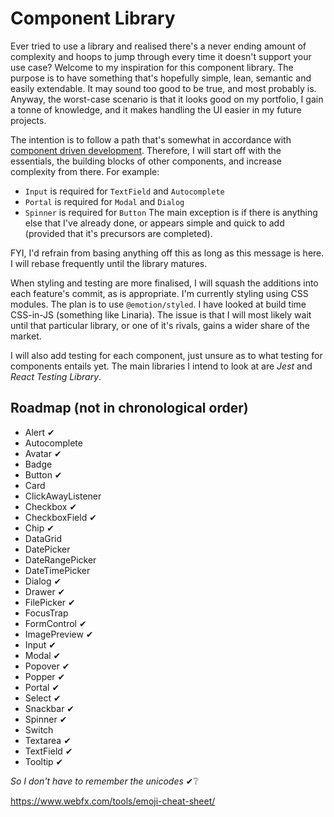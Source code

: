 # Component Library

Ever tried to use a library and realised there's a never ending amount of complexity and hoops to jump through every time it doesn't support your use case? Welcome to my inspiration for this component library. The purpose is to have something that's hopefully simple, lean, semantic and easily extendable. It may sound too good to be true, and most probably is. Anyway, the worst-case scenario is that it looks good on my portfolio, I gain a tonne of knowledge, and it makes handling the UI easier in my future projects.

The intention is to follow a path that's somewhat in accordance with [component driven development](https://www.componentdriven.org/). Therefore, I will start off with the essentials, the building blocks of other components, and increase complexity from there. For example:

-   `Input` is required for `TextField` and `Autocomplete`
-   `Portal` is required for `Modal` and `Dialog`
-   `Spinner` is required for `Button`
    The main exception is if there is anything else that I've already done, or appears simple and quick to add (provided that it's precursors are completed).

FYI, I'd refrain from basing anything off this as long as this message is here. I will rebase frequently until the library matures.

When styling and testing are more finalised, I will squash the additions into each feature's commit, as is appropriate. I'm currently styling using CSS modules. The plan is to use `@emotion/styled`. I have looked at build time CSS-in-JS (something like Linaria). The issue is that I will most likely wait until that particular library, or one of it's rivals, gains a wider share of the market.

I will also add testing for each component, just unsure as to what testing for components entails yet. The main libraries I intend to look at are _Jest_ and _React Testing Library_.

## Roadmap (not in chronological order)

-   Alert ✔
-   Autocomplete
-   Avatar ✔
-   Badge
-   Button ✔
-   Card
-   ClickAwayListener
-   Checkbox ✔
-   CheckboxField ✔
-   Chip ✔
-   DataGrid
-   DatePicker
-   DateRangePicker
-   DateTimePicker
-   Dialog ✔
-   Drawer ✔
-   FilePicker ✔
-   FocusTrap
-   FormControl ✔
-   ImagePreview ✔
-   Input ✔
-   Modal ✔
-   Popover ✔
-   Popper ✔
-   Portal ✔
-   Select ✔
-   Snackbar ✔
-   Spinner ✔
-   Switch
-   Textarea ✔
-   TextField ✔
-   Tooltip ✔

_So I don't have to remember the unicodes_ ✔❔

https://www.webfx.com/tools/emoji-cheat-sheet/
